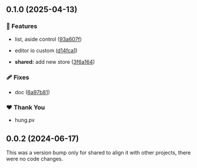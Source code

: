 ## 0.1.0 (2025-04-13)

### 🚀 Features

- list, aside control ([93a607f](https://github.com/hung4564/vue-library/commit/93a607f))

- editor io custom ([d14fca1](https://github.com/hung4564/vue-library/commit/d14fca1))

- **shared:** add new store ([3f6a164](https://github.com/hung4564/vue-library/commit/3f6a164))

### 🩹 Fixes

- doc ([6a97b81](https://github.com/hung4564/vue-library/commit/6a97b81))

### ❤️ Thank You

- hung.pv

## 0.0.2 (2024-06-17)

This was a version bump only for shared to align it with other projects, there were no code changes.

